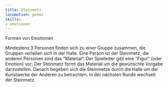 ```yaml
---
title: Steinmetz
locomotion: pedes
skills:
- emotionen
---
```


Formen von Emotionen

Mindestens 3 Personen finden sich zu einer Gruppe zusammen, die Gruppen
verteilen sich in der Halle. Eine Person ist der Steinmetz, die anderen Personen
sind das "Material“. Der Spielleiter gibt eine "Figur“ (oder Emotion) vor; Der
Steinmetz formt das Material um die gewünschte Vorgabe darzustellen. Danach
begeben sich die Steinmetze durch die Halle um die Kunstwerke der Anderen zu
betrachten. In der nächsten Runde wechselt der Steinmetz.
